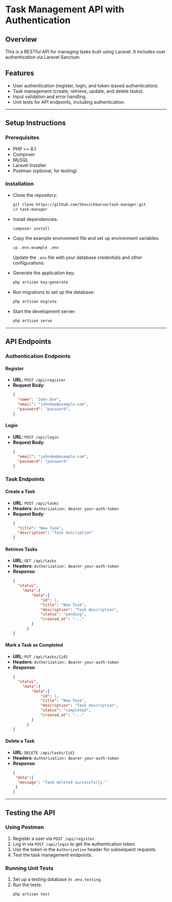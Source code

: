# Task Management API with Authentication

## Overview
This is a RESTful API for managing tasks built using Laravel. It includes user authentication via Laravel Sanctum.

## Features
- User authentication (register, login, and token-based authentication).
- Task management (create, retrieve, update, and delete tasks).
- Input validation and error handling.
- Unit tests for API endpoints, including authentication.

---

## Setup Instructions

### Prerequisites
- PHP >= 8.1
- Composer
- MySQL
- Laravel Installer
- Postman (optional, for testing)

### Installation
- Clone the repository:
   ```bash
   git clone https://github.com/Shovickbarua/task-manager.git
   cd task-manager
   ```

- Install dependencies:
   ```bash
   composer install
   ```

- Copy the example environment file and set up environment variables:
   ```bash
   cp .env.example .env
   ```
   Update the `.env` file with your database credentials and other configurations.

- Generate the application key:
   ```bash
   php artisan key:generate
   ```

- Run migrations to set up the database:
   ```bash
   php artisan migrate
   ```

- Start the development server:
   ```bash
   php artisan serve
   ```

---

## API Endpoints

### Authentication Endpoints

#### Register
- **URL**: `POST /api/register`
- **Request Body**:
  ```json
  {
    "name": "John Doe",
    "email": "johndoe@example.com",
    "password": "password",
  }
  ```

#### Login
- **URL**: `POST /api/login`
- **Request Body**:
  ```json
  {
    "email": "johndoe@example.com",
    "password": "password"
  }
  ```

### Task Endpoints

#### Create a Task
- **URL**: `POST /api/tasks`
- **Headers**: `Authorization: Bearer your-auth-token`
- **Request Body**:
  ```json
  {
    "title": "New Task",
    "description": "Task description"
  }
  ```

#### Retrieve Tasks
- **URL**: `GET /api/tasks`
- **Headers**: `Authorization: Bearer your-auth-token`
- **Response**:
  ```json
  {
    "status",
      "data":{
          "data":{   
              "id": 1,
              "title": "New Task",
              "description": "Task description",
              "status": "pending",
              "created_at": "..."
          }
        } 
  }
  ```

#### Mark a Task as Completed
- **URL**: `PUT /api/tasks/{id}`
- **Headers**: `Authorization: Bearer your-auth-token`
- **Response**:
  ```json
  {
    "status",
      "data":{
          "data":{   
              "id": 1,
              "title": "New Task",
              "description": "Task description",
              "status": "completed",
              "created_at": "..."
          }
        } 
  }
  ```

#### Delete a Task
- **URL**: `DELETE /api/tasks/{id}`
- **Headers**: `Authorization: Bearer your-auth-token`
- **Response**:
  ```json
  {
   "data":{
    "message": "Task deleted successfully."
   }
  }
  ```

---

## Testing the API

### Using Postman
1. Register a user via `POST /api/register`.
2. Log in via `POST /api/login` to get the authentication token.
3. Use the token in the `Authorization` header for subsequent requests.
4. Test the task management endpoints.

### Running Unit Tests
1. Set up a testing database in `.env.testing`.
2. Run the tests:
   ```bash
   php artisan test
   ```


